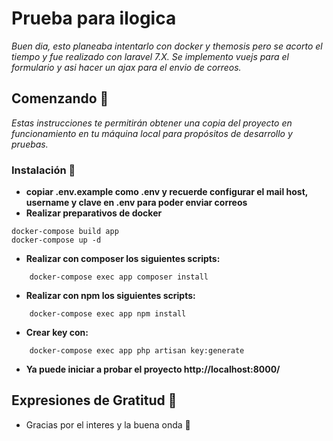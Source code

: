 # Prueba para ilogica

_Buen dia, esto planeaba intentarlo con docker y themosis pero se acorto el tiempo y fue realizado con laravel 7.X. Se implemento vuejs para el formulario y asi hacer un ajax para el envio de correos._

## Comenzando 🚀

_Estas instrucciones te permitirán obtener una copia del proyecto en funcionamiento en tu máquina local para propósitos de desarrollo y pruebas._

### Instalación 🔧

* **copiar .env.example  como .env y recuerde configurar el mail host, username y clave  en .env para poder enviar correos**
* **Realizar preparativos de docker**
```
docker-compose build app
docker-compose up -d

```
* **Realizar con composer los siguientes scripts:**
```
    docker-compose exec app composer install
```
* **Realizar con npm los siguientes scripts:**
```
    docker-compose exec app npm install
```
* **Crear key con:**
```
    docker-compose exec app php artisan key:generate
```
* **Ya puede iniciar a probar el proyecto http://localhost:8000/**

## Expresiones de Gratitud 🎁

* Gracias por el interes y la buena onda 📢 